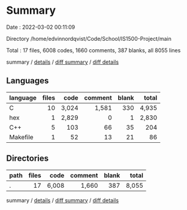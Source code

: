 # Summary

Date : 2022-03-02 00:11:09

Directory /home/edvinnordqvist/Code/School/IS1500-Project/main

Total : 17 files,  6008 codes, 1660 comments, 387 blanks, all 8055 lines

summary / [details](details.md) / [diff summary](diff.md) / [diff details](diff-details.md)

## Languages
| language | files | code | comment | blank | total |
| :--- | ---: | ---: | ---: | ---: | ---: |
| C | 10 | 3,024 | 1,581 | 330 | 4,935 |
| hex | 1 | 2,829 | 0 | 1 | 2,830 |
| C++ | 5 | 103 | 66 | 35 | 204 |
| Makefile | 1 | 52 | 13 | 21 | 86 |

## Directories
| path | files | code | comment | blank | total |
| :--- | ---: | ---: | ---: | ---: | ---: |
| . | 17 | 6,008 | 1,660 | 387 | 8,055 |

summary / [details](details.md) / [diff summary](diff.md) / [diff details](diff-details.md)